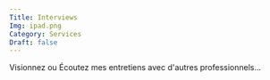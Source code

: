 ```yaml
---
Title: Interviews
Img: ipad.png
Category: Services
Draft: false
---
```


Visionnez ou Écoutez mes entretiens avec d'autres professionnels...
